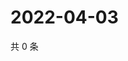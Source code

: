 # 2022-04-03

共 0 条

<!-- BEGIN WEIBO -->
<!-- 最后更新时间 Sun Apr 03 2022 11:23:04 GMT+0800 (China Standard Time) -->

<!-- END WEIBO -->
